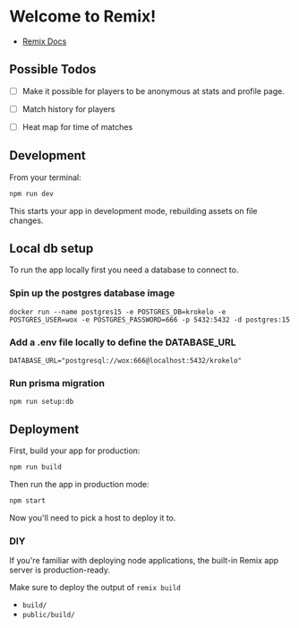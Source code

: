 # Welcome to Remix!

- [Remix Docs](https://remix.run/docs)

## Possible Todos

- [ ] Make it possible for players to be anonymous at stats and profile page.
- [ ] Match history for players
- [ ] Heat map for time of matches


## Development

From your terminal:

```sh
npm run dev
```

This starts your app in development mode, rebuilding assets on file changes.

## Local db setup
To run the app locally first you need a database to connect to.

### Spin up the postgres database image
`docker run --name postgres15 -e POSTGRES_DB=krokelo -e POSTGRES_USER=wox -e POSTGRES_PASSWORD=666 -p 5432:5432 -d postgres:15`

### Add a .env file locally to define the DATABASE_URL
`DATABASE_URL="postgresql://wox:666@localhost:5432/krokelo"`

### Run prisma migration
`npm run setup:db`

## Deployment

First, build your app for production:

```sh
npm run build
```

Then run the app in production mode:

```sh
npm start
```

Now you'll need to pick a host to deploy it to.

### DIY

If you're familiar with deploying node applications, the built-in Remix app server is production-ready.

Make sure to deploy the output of `remix build`

- `build/`
- `public/build/`
